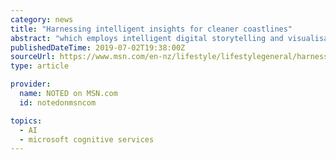 ```yaml
---
category: news
title: "Harnessing intelligent insights for cleaner coastlines"
abstract: "which employs intelligent digital storytelling and visualisation tools as part of Microsoft’s Cognitive Services suite. With the AI for Earth grant, Sustainable Coastlines will receive Azure credit, technical advice and support, training and networking ..."
publishedDateTime: 2019-07-02T19:38:00Z
sourceUrl: https://www.msn.com/en-nz/lifestyle/lifestylegeneral/harnessing-intelligent-insights-for-cleaner-coastlines/ar-AADKFrc
type: article

provider:
  name: NOTED on MSN.com
  id: notedonmsncom

topics:
  - AI
  - microsoft cognitive services
---
```

